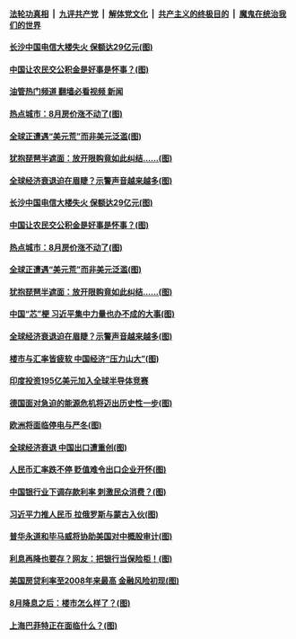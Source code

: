 ####  [法轮功真相](../../../../basic/blob/master/README.md?t=09192001) &nbsp;|&nbsp; [九评共产党](../../../../9ping.md/blob/master/README.md?t=09192001) &nbsp;|&nbsp; [解体党文化](../../../../jtdwh.md/blob/master/README.md?t=09192001)  &nbsp;|&nbsp; [共产主义的终极目的](../../../../gczydzjmd.md/blob/master/README.md?t=09192001) &nbsp;|&nbsp; [魔鬼在统治我们的世界](../../../../mgztzwmdsj.md/blob/master/README.md?t=09192001) 

#### [长沙中国电信大楼失火 保额达29亿元(图)](../pages/p5/1016965.md?t=09192001) 

#### [中国让农民交公积金是好事是怀事？(图)](../pages/p5/1016964.md?t=09192001) 

#### [油管热门频道 翻墙必看视频 新闻](http://45.76.130.85:81/youtube.html?09192001)

#### [热点城市：8月房价涨不动了(图)](../pages/p5/1017028.md?t=09192001) 

#### [全球正遭遇“美元荒”而非美元泛滥(图)](../pages/p5/1017025.md?t=09192001) 

#### [犹抱琵琶半遮面：放开限购竟如此纠结……(图)](../pages/p5/1017023.md?t=09192001) 

#### [全球经济衰退迫在眉睫？示警声音越来越多(图)](../pages/p5/1016945.md?t=09192001) 

#### [长沙中国电信大楼失火 保额达29亿元(图)](../pages/p5/1016965.md?t=09192001) 

#### [中国让农民交公积金是好事是怀事？(图)](../pages/p5/1016964.md?t=09192001) 

#### [热点城市：8月房价涨不动了(图)](../pages/p5/1017028.md?t=09192001) 

#### [全球正遭遇“美元荒”而非美元泛滥(图)](../pages/p5/1017025.md?t=09192001) 

#### [犹抱琵琶半遮面：放开限购竟如此纠结……(图)](../pages/p5/1017023.md?t=09192001) 

#### [中国“芯”梗 习近平集中力量也办不成的大事(图)](../pages/p5/1016949.md?t=09192001) 

#### [全球经济衰退迫在眉睫？示警声音越来越多(图)](../pages/p5/1016945.md?t=09192001) 

#### [楼市与汇率皆疲软 中国经济“压力山大”(图)](../pages/p5/1016951.md?t=09192001) 

#### [印度投资195亿美元加入全球半导体竞赛](../pages/p5/1016950.md?t=09192001) 

#### [德国面对急迫的能源危机将迈出历史性一步(图)](../pages/p5/1016933.md?t=09192001) 

#### [欧洲将面临停电与严冬(图)](../pages/p5/1016881.md?t=09192001) 

#### [全球经济衰退 中国出口遭重创(图)](../pages/p5/1016883.md?t=09192001) 

#### [人民币汇率跌不停 贬值难令出口企业开怀(图)](../pages/p5/1016862.md?t=09192001) 

#### [中国银行业下调存款利率 刺激民众消费？(图)](../pages/p5/1016869.md?t=09192001) 

#### [习近平力推人民币 拉俄罗斯与蒙古入伙(图)](../pages/p5/1016856.md?t=09192001) 

#### [普华永道和毕马威将协助美国对中概股审计(图)](../pages/p5/1016843.md?t=09192001) 

#### [利息再降也要存？网友：把银行当保险柜！(图)](../pages/p5/1016795.md?t=09192001) 

#### [美国房贷利率至2008年来最高 金融风险初现(图)](../pages/p5/1016793.md?t=09192001) 

#### [8月降息之后：楼市怎么样了？(图)](../pages/p5/1016812.md?t=09192001) 

#### [上海巴菲特正在面临什么？(图)](../pages/p5/1016807.md?t=09192001) 

<img src='http://gfw-breaker.win/goodnews/indexes/p5.md' width='0px' height='0px'/>
